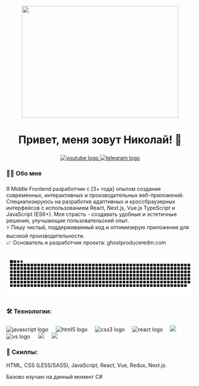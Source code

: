 <br clear="both">

<div align="center">
  <img height="300" width="420" src="https://i.pinimg.com/originals/e4/26/70/e426702edf874b181aced1e2fa5c6cde.gif"  />
</div>

<h1 align="center">Привет, меня зовут Николай! 👋</h1>

###

<div align="center">
  <a href="https://vk.com/youshouldcleanmyroom" target="_blank">
    <img src="https://upload.wikimedia.org/wikipedia/commons/thumb/f/f3/VK_Compact_Logo_%282021-present%29.svg/2048px-VK_Compact_Logo_%282021-present%29.svg.png" height="25" alt="youtube logo"  />
  </a>
  <a href="https://t.me/shouldcleanmyroom" target="_blank">
    <img src="https://upload.wikimedia.org/wikipedia/commons/thumb/8/83/Telegram_2019_Logo.svg/2048px-Telegram_2019_Logo.svg.png" height="25" alt="telegram logo"  />
  </a>
</div>

###

<h3 align="left">👩‍💻  Обо мне</h3>

###

<p align="left">Я Middle Frontend разработчик с [3+ года] опытом создания современных, интерактивных и производительных веб-приложений. Специализируюсь на разработке адаптивных и кроссбраузерных интерфейсов с использованием React, Next.js, Vue.js TypeScript и JavaScript (ES6+). Моя страсть - создавать удобные и эстетичные решения, улучшающие пользовательский опыт. 
<br>⚡️ Пишу чистый, поддерживаемый код и оптимизирую приложения для высокой производительности. 
<br>📈 Основатель и разработчик проекта: ghostproduceredm.com</p>

###

<p align="center">
 <picture>
  <source media="(prefers-color-scheme: dark)" srcset="https://raw.githubusercontent.com/platane/snk/output/github-contribution-grid-snake-dark.svg" />
  <source media="(prefers-color-scheme: light)" srcset="https://raw.githubusercontent.com/Platane/snk/output/github-contribution-grid-snake.svg" />
  <img alt="github-snake" src="https://raw.githubusercontent.com/platane/snk/output/github-contribution-grid-snake-dark.svg" />
</picture>
</p>

###

<h3 align="left">🛠 Технологии:</h3>

###

<div align="left">
  <img src="https://cdn.jsdelivr.net/gh/devicons/devicon/icons/javascript/javascript-original.svg" height="40" alt="javascript logo"  />
  <img width="12" />
  <img src="https://cdn.jsdelivr.net/gh/devicons/devicon/icons/html5/html5-original.svg" height="40" alt="html5 logo"  />
  <img width="12" />
  <img src="https://cdn.jsdelivr.net/gh/devicons/devicon/icons/css3/css3-original.svg" height="40" alt="css3 logo"  />
  <img width="12" />
  <img src="https://cdn.jsdelivr.net/gh/devicons/devicon/icons/react/react-original.svg" height="40" alt="react logo"  />
  <img width="12" />
  <img src="https://raw.githubusercontent.com/reduxjs/redux/master/logo/logo.png" height="40"  />
  <img width="12" />
  <img src="https://upload.wikimedia.org/wikipedia/commons/thumb/9/9a/Visual_Studio_Code_1.35_icon.svg/512px-Visual_Studio_Code_1.35_icon.svg.png?20210804221519" height="40" alt="vs logo"  />
  <img width="14" />
  <img src="https://i.postimg.cc/h4yv7CtJ/next-js-icon-seeklogo.png" height="50"  />
  <img width="12" />
  <img src="https://upload.wikimedia.org/wikipedia/commons/thumb/9/95/Vue.js_Logo_2.svg/2367px-Vue.js_Logo_2.svg.png" height="40"  />
  <img width="12" />
</div>

###
<h3 align="left">🔧 Скиллы:</h3>
<p align="left"> HTML, CSS (LESS/SASS), JavaScript, React, Vue, Redux, Next.js. </p>
<p align="left">Базово изучаю на данный момент C# </p>

###
